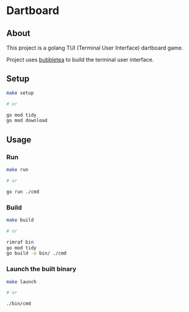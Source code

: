 # Dartboard

## About

This project is a golang TUI (Terminal User Interface) dartboard game.

Project uses [bubbletea](https://github.com/charmbracelet/bubbletea) to build the
terminal user interface.

## Setup

```bash
make setup

# or

go mod tidy
go mod download
```

## Usage

### Run

```bash
make run

# or

go run ./cmd
```

### Build

```bash
make build

# or

rimraf bin
go mod tidy
go build -o bin/ ./cmd
```

### Launch the built binary

```bash
make launch

# or

./bin/cmd
```
